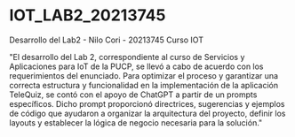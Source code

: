 # IOT_LAB2_20213745
Desarrollo del Lab2 - Nilo Cori - 20213745 Curso IOT

"El desarrollo del Lab 2, correspondiente al curso de Servicios y Aplicaciones para IoT de la PUCP, se llevó a cabo de acuerdo con los requerimientos del enunciado. Para optimizar el proceso y garantizar una correcta estructura y funcionalidad en la implementación de la aplicación TeleQuiz, se contó con el apoyo de ChatGPT a partir de un prompts específicos. Dicho prompt proporcionó directrices, sugerencias y ejemplos de código que ayudaron a organizar la arquitectura del proyecto, definir los layouts y establecer la lógica de negocio necesaria para la solución."
